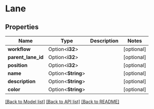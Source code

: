# Lane

## Properties

Name | Type | Description | Notes
------------ | ------------- | ------------- | -------------
**workflow** | Option<**i32**> |  | [optional]
**parent_lane_id** | Option<**i32**> |  | [optional]
**position** | Option<**i32**> |  | [optional]
**name** | Option<**String**> |  | [optional]
**description** | Option<**String**> |  | [optional]
**color** | Option<**String**> |  | [optional]

[[Back to Model list]](../README.md#documentation-for-models) [[Back to API list]](../README.md#documentation-for-api-endpoints) [[Back to README]](../README.md)


